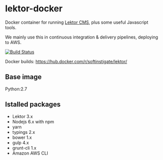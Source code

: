 # lektor-docker

Docker container for running [Lektor CMS](https://www.getlektor.com), plus some useful Javascript tools.

We mainly use this in continuous integration & delivery pipelines, deploying to AWS.

[![Build Status](https://travis-ci.org/SoftInstigate/lektor-docker.svg?branch=master)](https://travis-ci.org/SoftInstigate/lektor-docker)

Docker builds: https://hub.docker.com/r/softinstigate/lektor/

## Base image

Python:2.7

## Istalled packages

* Lektor 3.x
* Nodejs 6.x with npm
* yarn
* typings 2.x
* bower 1.x
* gulp 4.x
* grunt-cli 1.x
* Amazon AWS CLI
